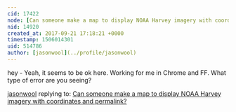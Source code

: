```yaml
---
cid: 17422
node: [Can someone make a map to display NOAA Harvey imagery with coordinates and permalink?](../notes/warren/09-20-2017/can-someone-make-a-map-to-display-noaa-harvey-imagery-with-coordinates-and-permalink)
nid: 14920
created_at: 2017-09-21 17:18:21 +0000
timestamp: 1506014301
uid: 514786
author: [jasonwool](../profile/jasonwool)
---
```


hey - Yeah, it seems to be ok here. Working for me in Chrome and FF. What type of error are you seeing?

[jasonwool](../profile/jasonwool) replying to: [Can someone make a map to display NOAA Harvey imagery with coordinates and permalink?](../notes/warren/09-20-2017/can-someone-make-a-map-to-display-noaa-harvey-imagery-with-coordinates-and-permalink)

